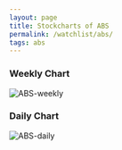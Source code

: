 ```yaml
---
layout: page
title: Stockcharts of ABS
permalink: /watchlist/abs/
tags: abs
---
```


### Weekly Chart
![ABS-weekly](http://www.marketwatch.com/kaavio.Webhost/charts/big.chart?nosettings=1&symb=ABS&uf=0&type=4&size=3&sid=10332584&style=1013&freq=2&time=12&ma=6&maval=20,50,200&lf=4&lf2=0&lf3=0&height=510&width=720&mocktick=1)

### Daily Chart
![ABS-daily](http://www.marketwatch.com/kaavio.Webhost/charts/big.chart?nosettings=1&symb=ABS&uf=7168&type=4&size=3&sid=10332584&style=1013&freq=1&time=8&ma=6&maval=20,50,200&lf=4&lf2=0&lf3=0&height=510&width=720&mocktick=1)
